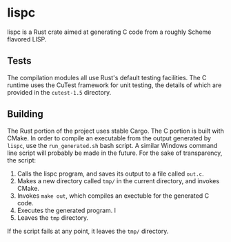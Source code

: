 # lispc

lispc is a Rust crate aimed at generating C code from a roughly Scheme flavored LISP.

## Tests

The compilation modules all use Rust's default testing facilities. The C runtime uses the CuTest framework for unit
testing, the details of which are provided in the `cutest-1.5` directory.

## Building

The Rust portion of the project uses stable Cargo. The C portion is built with CMake. In order to compile an executable
from the output generated by `lispc`, use the `run_generated.sh` bash script. A similar Windows command line script will
probably be made in the future. For the sake of transparency, the script:

1. Calls the lispc program, and saves its output to a file called `out.c`.
2. Makes a new directory called `tmp/` in the current directory, and invokes CMake.
3. Invokes `make out`, which compiles an exectuble for the generated C code.
4. Executes the generated program.
l
5. Leaves the `tmp` directory.

If the script fails at any point, it leaves the `tmp/` directory.
